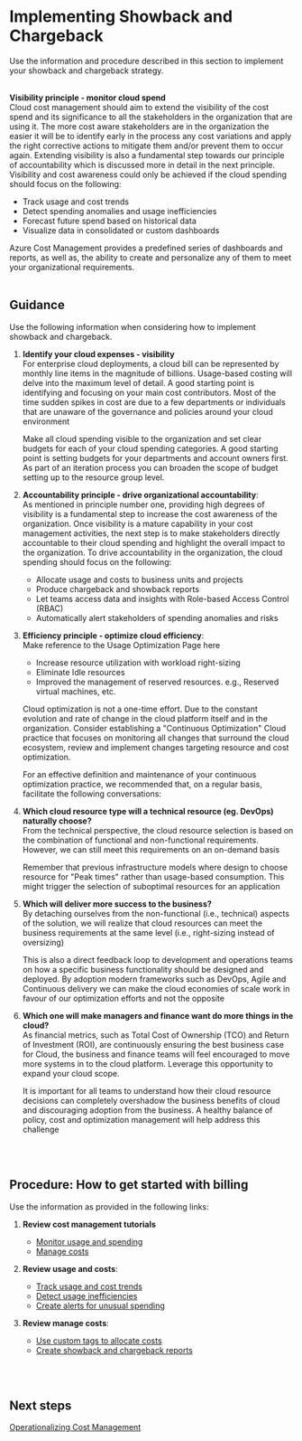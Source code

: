 # Implementing Showback and Chargeback
Use the information and procedure described in this section to implement your showback and chargeback strategy.
<br />
<br />

**Visibility principle - monitor cloud spend**  
  Cloud cost management should aim to extend the visibility of the cost spend and its significance to all the stakeholders in the organization that are using it. The more cost aware stakeholders are in the organization the easier it will be to identify early in the process any cost variations and apply the right corrective actions to mitigate them and/or prevent them to occur again. Extending visibility is also a fundamental step towards our principle of accountability which is discussed more in detail in the next principle. Visibility and cost awareness could only be achieved if the cloud spending should focus on the following: 

  - Track usage and cost trends 
  - Detect spending anomalies and usage inefficiencies 
  - Forecast future spend based on historical data 
  - Visualize data in consolidated or custom dashboards 

Azure Cost Management provides a predefined series of dashboards and reports, as well as, the ability to create and personalize any of them to meet your organizational requirements.
<br />
<br />

## Guidance
Use the following information when considering how to implement showback and chargeback.

1. **Identify your cloud expenses - visibility**  
For enterprise cloud deployments, a cloud bill can be represented by monthly line items in the magnitude of billions. Usage-based costing will delve into the maximum level of detail. A good starting point is identifying and focusing on your main cost contributors. Most of the time sudden spikes in cost are due to a few departments or individuals that are unaware of the governance and policies around your cloud environment 

    Make all cloud spending visible to the organization and set clear budgets for each of your cloud spending categories. A good starting point is setting budgets for your departments and account owners first. As part of an iteration process you can broaden the scope of budget setting up to the resource group level.  

2. **Accountability principle - drive organizational accountability**:   
As mentioned in principle number one, providing high degrees of visibility is a fundamental step to increase the cost awareness of the organization. Once visibility is a mature capability in your cost management activities, the next step is to make stakeholders directly accountable to their cloud spending and highlight the overall impact to the organization. To drive accountability in the organization, the cloud spending should focus on the following: 

   - Allocate usage and costs to business units and projects 
   - Produce chargeback and showback reports 
   - Let teams access data and insights with Role-based Access Control (RBAC) 
   - Automatically alert stakeholders of spending anomalies and risks 

3. **Efficiency principle - optimize cloud efficiency**:   
Make reference to the Usage Optimization Page here 

   - Increase resource utilization with workload right-sizing 
   - Eliminate Idle resources 
   - Improved the management of reserved resources. e.g., Reserved virtual machines, etc.  

    Cloud optimization is not a one-time effort. Due to the constant evolution and rate of change in the cloud platform itself and in the organization. Consider establishing a "Continuous Optimization" Cloud practice that focuses on monitoring all changes that surround the cloud ecosystem, review and implement changes targeting resource and cost optimization. 

    For an effective definition and maintenance of your continuous optimization practice, we recommended that, on a regular basis, facilitate the following conversations: 

4. **Which cloud resource type will a technical resource (eg. DevOps) naturally choose?**  
  From the technical perspective, the cloud resource selection is based on the combination of functional and non-functional requirements. However, we can still meet this requirements on an on-demand basis   
  
    Remember that previous infrastructure models where design to choose resource for "Peak times" rather than usage-based consumption. This might trigger the selection of suboptimal resources for an application 

5. **Which will deliver more success to the business?**  
  By detaching ourselves from the non-functional (i.e., technical) aspects of the solution, we will realize that cloud resources can meet the business requirements at the same level (i.e., right-sizing instead of oversizing)   
  
    This is also a direct feedback loop to development and operations teams on how a specific business functionality should be designed and deployed. By adoption modern frameworks such as DevOps, Agile and Continuous delivery we can make the cloud economies of scale work in favour of our optimization efforts and not the opposite 

6. **Which one will make managers and finance want do more things in the cloud?**  
  As financial metrics, such as Total Cost of Ownership (TCO) and Return of Investment (ROI), are continuously ensuring the best business case for Cloud, the business and finance teams will feel encouraged to move more systems in to the cloud platform. Leverage this opportunity to expand your cloud scope.    
  
    It is important for all teams to understand how their cloud resource decisions can completely overshadow the business benefits of cloud and discouraging adoption from the business. A healthy balance of policy, cost and optimization management will help address this challenge 
<br />
<br />

## Procedure: How to get started with billing 
Use the information as provided in the following links:

1. **Review cost management tutorials**  
   - [Monitor usage and spending](https://docs.microsoft.com/en-us/azure/cost-management/overview#monitor-usage-and-spending) 
   - [Manage costs](https://docs.microsoft.com/en-us/azure/cost-management/overview#manage-costs) 

2. **Review usage and costs**:   
   - [Track usage and cost trends](https://docs.microsoft.com/en-us/azure/cost-management/tutorial-review-usage#track-usage-and-cost-trends) 
   - [Detect usage inefficiencies](https://docs.microsoft.com/en-us/azure/cost-management/tutorial-review-usage#detect-usage-inefficiencies) 
   - [Create alerts for unusual spending](https://docs.microsoft.com/en-us/azure/cost-management/tutorial-review-usage#create-alerts-for-unusual-spending) 

3. **Review manage costs**:   
   - [Use custom tags to allocate costs](https://docs.microsoft.com/en-us/azure/cost-management/tutorial-manage-costs#use-custom-tags-to-allocate-costs) 
   - [Create showback and chargeback reports](https://docs.microsoft.com/en-us/azure/cost-management/tutorial-manage-costs#create-showback-and-chargeback-reports) 
<br />
<br />

## Next steps
[Operationalizing Cost Management](3.0-Operationalizing-Cost-Management.md)

